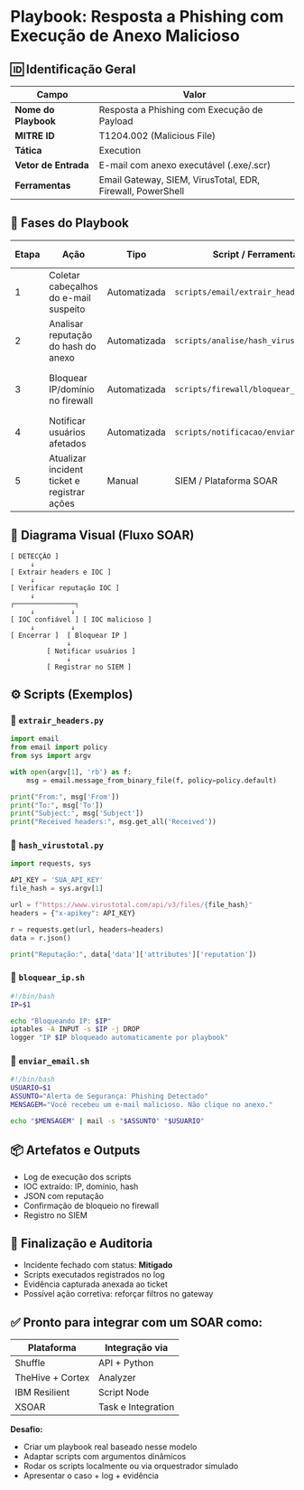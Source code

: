 # Playbook: Resposta a Phishing com Execução de Anexo Malicioso

## 🆔 Identificação Geral

| Campo | Valor |
|-------|-------|
| **Nome do Playbook** | Resposta a Phishing com Execução de Payload |
| **MITRE ID** | T1204.002 (Malicious File) |
| **Tática** | Execution |
| **Vetor de Entrada** | E-mail com anexo executável (.exe/.scr) |
| **Ferramentas** | Email Gateway, SIEM, VirusTotal, EDR, Firewall, PowerShell |

## 📑 Fases do Playbook

| Etapa | Ação | Tipo | Script / Ferramenta | Entrada Esperada | Saída / Evidência |
|-------|------|------|-------------------|-----------------|-------------------|
| 1 | Coletar cabeçalhos do e-mail suspeito | Automatizada | `scripts/email/extrair_headers.py` | ID do e-mail | Arquivo JSON com cabeçalhos |
| 2 | Analisar reputação do hash do anexo | Automatizada | `scripts/analise/hash_virustotal.py` | Hash extraído do anexo | Score e reputação |
| 3 | Bloquear IP/domínio no firewall | Automatizada | `scripts/firewall/bloquear_ip.sh` | IP/domínio extraído dos headers | Confirmação via log |
| 4 | Notificar usuários afetados | Automatizada | `scripts/notificacao/enviar_email.sh` | Lista de usuários afetados | E-mail enviado com instruções |
| 5 | Atualizar incident ticket e registrar ações | Manual | SIEM / Plataforma SOAR | Logs dos passos anteriores | Incidente fechado com log completo |

## 🔄 Diagrama Visual (Fluxo SOAR)

```
[ DETECÇÃO ]
     ↓
[ Extrair headers e IOC ]
     ↓
[ Verificar reputação IOC ]
     ↓
┌───────────────┐
     ↓         ↓
[ IOC confiável ] [ IOC malicioso ]
     ↓         ↓
[ Encerrar ]  [ Bloquear IP ]
              ↓
         [ Notificar usuários ]
              ↓
         [ Registrar no SIEM ]
```

## ⚙️ Scripts (Exemplos)

### 🔹 `extrair_headers.py`

```python
import email
from email import policy
from sys import argv

with open(argv[1], 'rb') as f:
    msg = email.message_from_binary_file(f, policy=policy.default)

print("From:", msg['From'])
print("To:", msg['To'])
print("Subject:", msg['Subject'])
print("Received headers:", msg.get_all('Received'))
```

### 🔹 `hash_virustotal.py`

```python
import requests, sys

API_KEY = 'SUA_API_KEY'
file_hash = sys.argv[1]

url = f"https://www.virustotal.com/api/v3/files/{file_hash}"
headers = {"x-apikey": API_KEY}

r = requests.get(url, headers=headers)
data = r.json()

print("Reputação:", data['data']['attributes']['reputation'])
```

### 🔹 `bloquear_ip.sh`

```bash
#!/bin/bash
IP=$1

echo "Bloqueando IP: $IP"
iptables -A INPUT -s $IP -j DROP
logger "IP $IP bloqueado automaticamente por playbook"
```

### 🔹 `enviar_email.sh`

```bash
#!/bin/bash
USUARIO=$1
ASSUNTO="Alerta de Segurança: Phishing Detectado"
MENSAGEM="Você recebeu um e-mail malicioso. Não clique no anexo."

echo "$MENSAGEM" | mail -s "$ASSUNTO" "$USUARIO"
```

## 📦 Artefatos e Outputs

- Log de execução dos scripts
- IOC extraído: IP, domínio, hash
- JSON com reputação
- Confirmação de bloqueio no firewall
- Registro no SIEM

## 📘 Finalização e Auditoria

- Incidente fechado com status: **Mitigado**
- Scripts executados registrados no log
- Evidência capturada anexada ao ticket
- Possível ação corretiva: reforçar filtros no gateway

## ✅ Pronto para integrar com um SOAR como:

| Plataforma | Integração via |
|------------|----------------|
| Shuffle | API + Python |
| TheHive + Cortex | Analyzer |
| IBM Resilient | Script Node |
| XSOAR | Task e Integration |

**Desafio:**
- Criar um playbook real baseado nesse modelo
- Adaptar scripts com argumentos dinâmicos
- Rodar os scripts localmente ou via orquestrador simulado
- Apresentar o caso + log + evidência